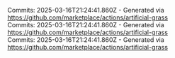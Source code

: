 Commits: 2025-03-16T21:24:41.860Z - Generated via https://github.com/marketplace/actions/artificial-grass
<br>
Commits: 2025-03-16T21:24:41.860Z - Generated via https://github.com/marketplace/actions/artificial-grass
<br>
Commits: 2025-03-16T21:24:41.860Z - Generated via https://github.com/marketplace/actions/artificial-grass
<br>
